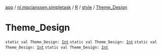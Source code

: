 [app](../../../index.md) / [nl.mpcjanssen.simpletask](../../index.md) / [R](../index.md) / [style](index.md) / [Theme_Design](.)

# Theme_Design

`static val Theme_Design: `[`Int`](https://kotlinlang.org/api/latest/jvm/stdlib/kotlin/-int/index.html)
`static val Theme_Design: `[`Int`](https://kotlinlang.org/api/latest/jvm/stdlib/kotlin/-int/index.html)
`static val Theme_Design: `[`Int`](https://kotlinlang.org/api/latest/jvm/stdlib/kotlin/-int/index.html)
`static val Theme_Design: `[`Int`](https://kotlinlang.org/api/latest/jvm/stdlib/kotlin/-int/index.html)